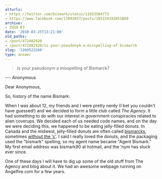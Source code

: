```yaml
---
alturls:
- https://twitter.com/bismark/status/11033504773
- https://www.facebook.com/17803937/posts/105159192851869
archive:
- 2010-03
date: '2010-03-25T13:21:00'
old_paths:
- /post/472482920
- /post/472482920/is-your-pseudonym-a-misspelling-of-bismarck
slug: '1269523260'
type: answer
---
```


> Is your pseudonym a misspelling of Bismarck?

--- Anonymous

Dear Anonymous,

So, history of the name Bismark:

When I was about 12, my friends and I were pretty nerdy (I bet you
couldn't have guessed!) and we decided to form a little club called *The
Agency*.  It had something to do with our interest in government
conspiracies related to alien coverups.  We decided each of us needed code
names, and on the day we were deciding this, we happened to be eating
jelly-filled donuts.  In Canada and the midwest, jelly-filled donuts are
often called [bismarcks][1], sometimes [without the 'c'][2].  I said
I really loved the donuts, and the packaging used the "bismark" spelling,
so my agent name became "Agent Bismark."  My first email address was
bismark90 at hotmail, and the 'nym has stuck ever since.

One of these days I will have to dig up some of the old stuff from The
Agency and blog about it.  We  had an awesome webpage running on
Angelfire.com for a few years.

[1]: http://en.wikipedia.org/wiki/Berliner_(pastry)
[2]: https://www.dunkindonuts.com/aboutus/nutrition/Product.aspx?Category=donuts&id=DD-507
